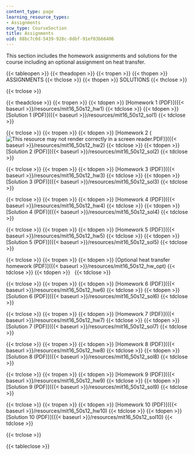 ```yaml
---
content_type: page
learning_resource_types:
- Assignments
ocw_type: CourseSection
title: Assignments
uid: 88bc7c0d-5439-928c-8dbf-91ef03b66406
---
```


This section includes the homework assignments and solutions for the course including an optional assignment on heat transfer.

{{< tableopen >}}
{{< theadopen >}}
{{< tropen >}}
{{< thopen >}}
ASSIGNMENTS
{{< thclose >}}
{{< thopen >}}
SOLUTIONS
{{< thclose >}}

{{< trclose >}}

{{< theadclose >}}
{{< tropen >}}
{{< tdopen >}}
[Homework 1 (PDF)]({{< baseurl >}}/resources/mit16_50s12_hw1)
{{< tdclose >}}
{{< tdopen >}}
[Solution 1 (PDF)]({{< baseurl >}}/resources/mit16_50s12_sol1)
{{< tdclose >}}

{{< trclose >}}
{{< tropen >}}
{{< tdopen >}}
[Homework 2 (![This resource may not render correctly in a screen reader.](/images/inacessible.gif)PDF)]({{< baseurl >}}/resources/mit16_50s12_hw2)
{{< tdclose >}}
{{< tdopen >}}
[Solution 2 (PDF)]({{< baseurl >}}/resources/mit16_50s12_sol2)
{{< tdclose >}}

{{< trclose >}}
{{< tropen >}}
{{< tdopen >}}
[Homework 3 (PDF)]({{< baseurl >}}/resources/mit16_50s12_hw3)
{{< tdclose >}}
{{< tdopen >}}
[Solution 3 (PDF)]({{< baseurl >}}/resources/mit16_50s12_sol3)
{{< tdclose >}}

{{< trclose >}}
{{< tropen >}}
{{< tdopen >}}
[Homework 4 (PDF)]({{< baseurl >}}/resources/mit16_50s12_hw4)
{{< tdclose >}}
{{< tdopen >}}
[Solution 4 (PDF)]({{< baseurl >}}/resources/mit16_50s12_sol4)
{{< tdclose >}}

{{< trclose >}}
{{< tropen >}}
{{< tdopen >}}
[Homework 5 (PDF)]({{< baseurl >}}/resources/mit16_50s12_hw5)
{{< tdclose >}}
{{< tdopen >}}
[Solution 5 (PDF)]({{< baseurl >}}/resources/mit16_50s12_sol5)
{{< tdclose >}}

{{< trclose >}}
{{< tropen >}}
{{< tdopen >}}
[Optional heat transfer homework (PDF)]({{< baseurl >}}/resources/mit16_50s12_hw_opt)
{{< tdclose >}}
{{< tdopen >}}
 
{{< tdclose >}}

{{< trclose >}}
{{< tropen >}}
{{< tdopen >}}
[Homework 6 (PDF)]({{< baseurl >}}/resources/mit16_50s12_hw6)
{{< tdclose >}}
{{< tdopen >}}
[Solution 6 (PDF)]({{< baseurl >}}/resources/mit16_50s12_sol6)
{{< tdclose >}}

{{< trclose >}}
{{< tropen >}}
{{< tdopen >}}
[Homework 7 (PDF)]({{< baseurl >}}/resources/mit16_50s12_hw7)
{{< tdclose >}}
{{< tdopen >}}
[Solution 7 (PDF)]({{< baseurl >}}/resources/mit16_50s12_sol7)
{{< tdclose >}}

{{< trclose >}}
{{< tropen >}}
{{< tdopen >}}
[Homework 8 (PDF)]({{< baseurl >}}/resources/mit16_50s12_hw8)
{{< tdclose >}}
{{< tdopen >}}
[Solution 8 (PDF)]({{< baseurl >}}/resources/mit16_50s12_sol8)
{{< tdclose >}}

{{< trclose >}}
{{< tropen >}}
{{< tdopen >}}
[Homework 9 (PDF)]({{< baseurl >}}/resources/mit16_50s12_hw9)
{{< tdclose >}}
{{< tdopen >}}
[Solution 9 (PDF)]({{< baseurl >}}/resources/mit16_50s12_sol9)
{{< tdclose >}}

{{< trclose >}}
{{< tropen >}}
{{< tdopen >}}
[Homework 10 (PDF)]({{< baseurl >}}/resources/mit16_50s12_hw10)
{{< tdclose >}}
{{< tdopen >}}
[Solution 10 (PDF)]({{< baseurl >}}/resources/mit16_50s12_sol10)
{{< tdclose >}}

{{< trclose >}}

{{< tableclose >}}